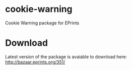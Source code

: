 cookie-warning
==============

Cookie Warning package for EPrints


Download
========

Latest version of the package is avaiable to download here: http://bazaar.eprints.org/351/ 
